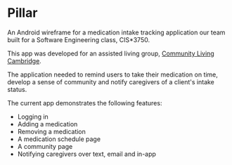 Pillar
=======

An Android wireframe for a medication intake tracking application our team built for a Software Engineering class, CIS*3750.

This app was developed for an assisted living group, [Community Living Cambridge](http://communitylivingcambridge.ca/). 

The application needed to remind users to take their medication on time, develop a sense of community and notify caregivers of a client's intake status.

The current app demonstrates the following features:

- Logging in
- Adding a medication
- Removing a medication
- A medication schedule page
- A community page
- Notifying caregivers over text, email and in-app
